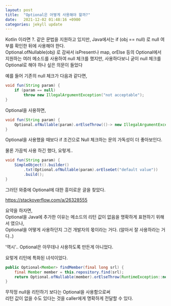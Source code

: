 ```yaml
---
layout: post
title:  "Optional은 어떻게 사용해야 할까?"
date:   2021-12-02 01:48:16 +0900
categories: jekyll update
---
```

Kotlin 이라면 ?. 같은 문법을 지원하고 있지만, Java에서는 if (obj == null) 로 null 여부를 확인한 뒤에 사용해야 한다.  
Optional.ofNullable(obj) 로 감싸서 isPresent나 map, orElse 등의 Optional에서 지원하는
여러 메소드를 사용하여 null 체크를 했지만, 사용하다보니 굳이 null 체크를 Optional로 해야 하나 싶은 의문이 들었다

예를 들어 기존의 null 체크가 다음과 같다면,

```java
void fun(String param) {
    if (param == null)
        throw new IllegalArgumentException("not acceptable");
}
```
Optional을 사용하면,
```java
void fun(String param) {
    Optional.ofNullable(param).orElseThrow(()-> new IllegalArgumentException("not acceptable"));
}
```

Optional을 사용했을 때보다 if 조건으로 Null 체크하는 문의 가독성이 더 좋아보인다.

물론 가끔씩 사용 하긴 했다, 요렇게..
```java
void fun(String param) {
    SimpleObject().builder()
        .txt(Optional.ofNullable(param).orElseGet("default value"))
        .build();
}
```

그러던 와중에 Optional에 대한 흥미로운 글을 찾았다.

https://stackoverflow.com/a/26328555

요약을 하자면,  
Optional을 Java에 추가한 이유는 메소드의 리턴 값이 없음을 명확하게 표현하기 위해서 였으나,  
Optional을 어떻게 사용하던지 그건 개발자의 몫이라는 거다.
(알아서 잘 사용하라는 거다..)

'역시'.. Optional은 아무데나 사용하도록 만든게 아니었다.

요렇게 리턴에 특화된 녀석이었다.
```java
public Optional<Member> findMember(final long srl) {
    final Member member = this.repository.find(srl);
    return Optional.ofNullable(member).orElseThrow(RuntimeException::new);
}
```

무작정 null을 리턴하기 보다는 Optional을 사용함으로써  
리턴 값이 없을 수도 있다는 것을 caller에게 명확하게 전달할 수 있다.

